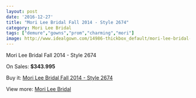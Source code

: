 ```yaml
---
layout: post
date: '2016-12-27'
title: "Mori Lee Bridal Fall 2014 - Style 2674"
category: Mori Lee Bridal
tags: ["demure","gowns","prom","charming","mori"]
image: http://www.idealgown.com/14986-thickbox_default/mori-lee-bridal-fall-2014-style-2674.jpg
---
```

Mori Lee Bridal Fall 2014 - Style 2674

On Sales: **$343.995**
<a href="https://www.idealgown.com/en/mori-lee-bridal/6029-mori-lee-bridal-fall-2014-style-2674.html"><amp-img layout="responsive" width="600" height="600" src="//www.idealgown.com/14986-thickbox_default/mori-lee-bridal-fall-2014-style-2674.jpg" alt="Mori Lee Bridal Fall 2014 - Style 2674 0" /></a>
<a href="https://www.idealgown.com/en/mori-lee-bridal/6029-mori-lee-bridal-fall-2014-style-2674.html"><amp-img layout="responsive" width="600" height="600" src="//www.idealgown.com/14989-thickbox_default/mori-lee-bridal-fall-2014-style-2674.jpg" alt="Mori Lee Bridal Fall 2014 - Style 2674 1" /></a>
<a href="https://www.idealgown.com/en/mori-lee-bridal/6029-mori-lee-bridal-fall-2014-style-2674.html"><amp-img layout="responsive" width="600" height="600" src="//www.idealgown.com/14988-thickbox_default/mori-lee-bridal-fall-2014-style-2674.jpg" alt="Mori Lee Bridal Fall 2014 - Style 2674 2" /></a>
<a href="https://www.idealgown.com/en/mori-lee-bridal/6029-mori-lee-bridal-fall-2014-style-2674.html"><amp-img layout="responsive" width="600" height="600" src="//www.idealgown.com/14987-thickbox_default/mori-lee-bridal-fall-2014-style-2674.jpg" alt="Mori Lee Bridal Fall 2014 - Style 2674 3" /></a>

Buy it: [Mori Lee Bridal Fall 2014 - Style 2674](https://www.idealgown.com/en/mori-lee-bridal/6029-mori-lee-bridal-fall-2014-style-2674.html "Mori Lee Bridal Fall 2014 - Style 2674")

View more: [Mori Lee Bridal](https://www.idealgown.com/en/90-mori-lee-bridal "Mori Lee Bridal")